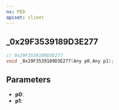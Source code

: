 ```yaml
---
ns: PED
apiset: client
---
```

## _0x29F3539189D3E277

```c
// 0x29F3539189D3E277
void _0x29F3539189D3E277(Any p0,Any p1);
```


## Parameters
* **p0**:
* **p1**:



